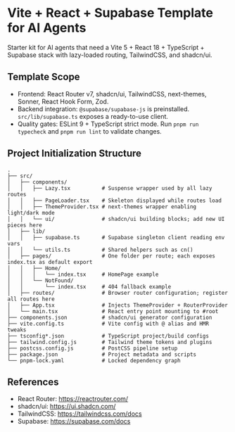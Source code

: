 # Vite + React + Supabase Template for AI Agents

Starter kit for AI agents that need a Vite 5 + React 18 + TypeScript + Supabase stack with lazy-loaded routing, TailwindCSS, and shadcn/ui.

## Template Scope

- Frontend: React Router v7, shadcn/ui, TailwindCSS, next-themes, Sonner, React Hook Form, Zod.
- Backend integration: `@supabase/supabase-js` is preinstalled. `src/lib/supabase.ts` exposes a ready-to-use client.
- Quality gates: ESLint 9 + TypeScript strict mode. Run `pnpm run typecheck` and `pnpm run lint` to validate changes.

## Project Initialization Structure

```
.
├── src/
│   ├── components/
│   │   ├── Lazy.tsx          # Suspense wrapper used by all lazy routes
│   │   ├── PageLoader.tsx    # Skeleton displayed while routes load
│   │   ├── ThemeProvider.tsx # next-themes wrapper enabling light/dark mode
│   │   └── ui/               # shadcn/ui building blocks; add new UI pieces here
│   ├── lib/
│   │   ├── supabase.ts       # Supabase singleton client reading env vars
│   │   └── utils.ts          # Shared helpers such as cn()
│   ├── pages/                # One folder per route; each exposes index.tsx as default export
│   │   ├── Home/
│   │   │   └── index.tsx     # HomePage example
│   │   └── NotFound/
│   │       └── index.tsx     # 404 fallback example
│   ├── routes/               # Browser router configuration; register all routes here
│   ├── App.tsx               # Injects ThemeProvider + RouterProvider
│   └── main.tsx              # React entry point mounting to #root
├── components.json           # shadcn/ui generator configuration
├── vite.config.ts            # Vite config with @ alias and HMR tweaks
├── tsconfig*.json            # TypeScript project/build configs
├── tailwind.config.js        # Tailwind theme tokens and plugins
├── postcss.config.js         # PostCSS pipeline setup
├── package.json              # Project metadata and scripts
└── pnpm-lock.yaml            # Locked dependency graph
```

## References

- React Router: https://reactrouter.com/
- shadcn/ui: https://ui.shadcn.com/
- TailwindCSS: https://tailwindcss.com/docs
- Supabase: https://supabase.com/docs

